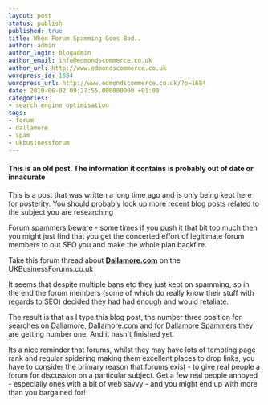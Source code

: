 ```yaml
---
layout: post
status: publish
published: true
title: When Forum Spamming Goes Bad..
author: admin
author_login: blogadmin
author_email: info@edmondscommerce.co.uk
author_url: http://www.edmondscommerce.co.uk
wordpress_id: 1684
wordpress_url: http://www.edmondscommerce.co.uk/?p=1684
date: 2010-06-02 09:27:55.000000000 +01:00
categories:
- search engine optimisation
tags:
- forum
- dallamore
- spam
- ukbusinessforum
---
```

<div class="oldpost"><h4>This is an old post. The information it contains is probably out of date or innacurate</h4>
<p>
This is a post that was written a long time ago and is only being kept here for posterity.
You should probably look up more recent blog posts related to the subject you are researching
</p>
</div>
Forum spammers beware - some times if you push it that bit too much then you might just find that you get the concerted effort of legitimate forum members to out SEO you and make the whole plan backfire.

Take this forum thread about <a href="http://www.ukbusinessforums.co.uk/forums/showthread.php?t=157739"><strong>Dallamore.com</strong></a> on the UKBusinessForums.co.uk

It seems that despite multiple bans etc they just kept on spamming, so in the end the forum members (some of which do really know their stuff with regards to SEO) decided they had had enough and would retaliate.

The result is that as I type this blog post, the number three position for searches on <a href="http://www.ukbusinessforums.co.uk/forums/showthread.php?t=157739">Dallamore</a>, <a href="http://www.ukbusinessforums.co.uk/forums/showthread.php?t=157739&page=2">Dallamore.com</a> and for <a href="http://www.ukbusinessforums.co.uk/forums/showthread.php?t=157739&page=3">Dallamore Spammers</a> they are getting number one. And it hasn't finished yet.

Its a nice reminder that forums, whilst they may have lots of tempting page rank and regular spidering making them excellent places to drop links, you have to consider the primary reason that forums exist - to give real people a forum for discussion on a particular subject. Get a few real people annoyed - especially ones with a bit of web savvy - and you might end up with more than you bargained for!
